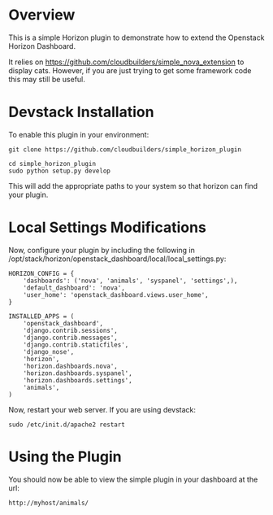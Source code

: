Overview
========
This is a simple Horizon plugin to demonstrate how to extend
the Openstack Horizon Dashboard.

It relies on https://github.com/cloudbuilders/simple_nova_extension
to display cats.  However, if you are just trying to get some framework
code this may still be useful.

Devstack Installation
=====================
To enable this plugin in your environment:

    git clone https://github.com/cloudbuilders/simple_horizon_plugin

    cd simple_horizon_plugin
    sudo python setup.py develop

This will add the appropriate paths to your system so that horizon
can find your plugin.

Local Settings Modifications
============================
Now, configure your plugin by including the following in
/opt/stack/horizon/openstack_dashboard/local/local_settings.py:

    HORIZON_CONFIG = {
        'dashboards': ('nova', 'animals', 'syspanel', 'settings',),
        'default_dashboard': 'nova',
        'user_home': 'openstack_dashboard.views.user_home',
    }

    INSTALLED_APPS = (
        'openstack_dashboard',
        'django.contrib.sessions',
        'django.contrib.messages',
        'django.contrib.staticfiles',
        'django_nose',
        'horizon',
        'horizon.dashboards.nova',
        'horizon.dashboards.syspanel',
        'horizon.dashboards.settings',
        'animals',
    )

Now, restart your web server.  If you are using devstack:

    sudo /etc/init.d/apache2 restart


Using the Plugin
================
You should now be able to view the simple plugin in your dashboard
at the url:

    http://myhost/animals/
